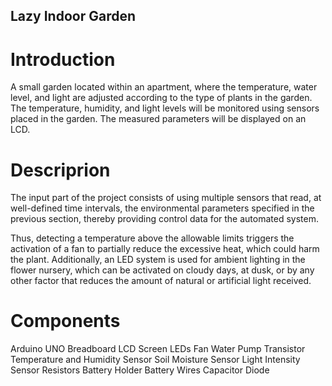 ## Lazy Indoor Garden

# Introduction 
A small garden located within an apartment, where the temperature, water level, and light are adjusted according to the type of plants in the garden. The temperature, humidity, and light levels will be monitored using sensors placed in the garden. The measured parameters will be displayed on an LCD.

# Descriprion
The input part of the project consists of using multiple sensors that read, at well-defined time intervals, the environmental parameters specified in the previous section, thereby providing control data for the automated system.

Thus, detecting a temperature above the allowable limits triggers the activation of a fan to partially reduce the excessive heat, which could harm the plant. Additionally, an LED system is used for ambient lighting in the flower nursery, which can be activated on cloudy days, at dusk, or by any other factor that reduces the amount of natural or artificial light received.

# Components
Arduino UNO
Breadboard
LCD Screen
LEDs
Fan
Water Pump
Transistor
Temperature and Humidity Sensor
Soil Moisture Sensor
Light Intensity Sensor
Resistors
Battery Holder
Battery
Wires
Capacitor
Diode
